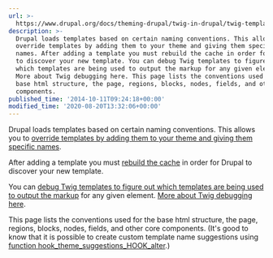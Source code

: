 ```yaml
---
url: >-
  https://www.drupal.org/docs/theming-drupal/twig-in-drupal/twig-template-naming-conventions
description: >-
  Drupal loads templates based on certain naming conventions. This allows you to
  override templates by adding them to your theme and giving them specific
  names. After adding a template you must rebuild the cache in order for Drupal
  to discover your new template. You can debug Twig templates to figure out
  which templates are being used to output the markup for any given element.
  More about Twig debugging here. This page lists the conventions used for the
  base html structure, the page, regions, blocks, nodes, fields, and other core
  components.
published_time: '2014-10-11T09:24:18+00:00'
modified_time: '2020-08-20T13:32:06+00:00'
---
```

Drupal loads templates based on certain naming conventions. This allows you to [override templates by adding them to your theme and giving them specific names](/node/2186401).

After adding a template you must [rebuild the cache](/node/42055) in order for Drupal to discover your new template.

You can [debug Twig templates to figure out which templates are being used to output the markup](/node/2358785) for any given element. [More about Twig debugging here](https://www.drupal.org/node/1906392).

This page lists the conventions used for the base html structure, the page, regions, blocks, nodes, fields, and other core components. (It's good to know that it is possible to create custom template name suggestions using [function hook\_theme\_suggestions\_HOOK\_alter](https://api.drupal.org/api/drupal/core!lib!Drupal!Core!Render!theme.api.php/function/hook%5Ftheme%5Fsuggestions%5FHOOK%5Falter/8 "Drupal API page of the function").)